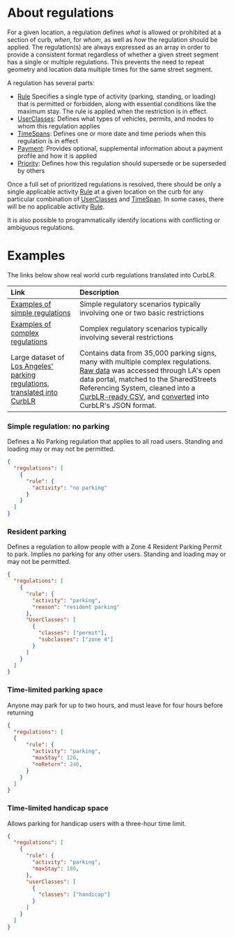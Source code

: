 # About regulations
For a given location, a regulation defines _what_ is allowed or prohibited at a section of curb, _when_, for _whom_, as well as _how_ the regulation should be applied. The regulation(s) are always expressed as an array in order to provide a consistent format regardless of whether a given street segment has a single or multiple regulations. This prevents the need to repeat geometry and location data multiple times for the same street segment.

A regulation has several parts:
* [Rule](Rule.md) Specifies a single type of activity (parking, standing, or loading) that is permitted or forbidden, along with essential conditions like the maximum stay. The rule is applied when the restriction is in effect.
* [UserClasses](UserClasses.md): Defines what types of vehicles, permits, and modes to whom this regulation applies
* [TimeSpans](TimeSpans.md): Defines one or more date and time periods when this regulation is in effect
* [Payment](Payment.md): Provides optional, supplemental information about a payment profile and how it is applied
* [Priority](Priority.md): Defines how this regulation should supersede or be superseded by others

Once a full set of prioritized regulations is resolved, there should be only a single applicable activity [Rule](Rule.md) at a given location on the curb for any particular combination of [UserClasses](UserClasses.md) and [TimeSpan](TimeSpans.md). In some cases, there will be no applicable activity [Rule](Rule.md).

It is also possible to programmatically identify locations with conflicting or ambiguous regulations.


# Examples

The links below show real world curb regulations translated into CurbLR.

| Link | Description |
| :---- | :---- |
| [Examples of simple regulations](examples/simple_examples.md) | Simple regulatory scenarios typically involving one or two basic restrictions  |
| [Examples of complex regulations](examples/complex_examples.md) | Complex regulatory scenarios typically involving several restrictions  |
| Large dataset of [Los Angeles' parking regulations, translated into CurbLR](/conversions/LA_CurbLR.json) | Contains data from 35,000 parking signs, many with multiple complex regulations. [Raw data](https://geohub.lacity.org/datasets/71c26db1ad614faab1047cc8c3686ece_28) was accessed through LA's open data portal, matched to the SharedStreets Referencing System, cleaned into a [CurbLR-ready CSV](/conversions/prepped_data.csv), and [converted](/js) into CurbLR's JSON format.


### Simple regulation: no parking
Defines a No Parking regulation that applies to all road users. Standing and loading may or may not be permitted.
```json
{
  "regulations": [
    {
      "rule": {
        "activity": "no parking"
      }
    }  
  ]
}
```

### Resident parking
Defines a regulation to allow people with a Zone 4 Resident Parking Permit to park. Implies no parking for any other users. Standing and loading may or may not be permitted.
```json
{
  "regulations": [
    {
      "rule": {
        "activity": "parking",
        "reason": "resident parking"
      },
      "UserClasses": [
        {
          "classes": ["permit"],
          "subclasses": ["zone 4"]
        }
      ]
    }
  ]  
}
```

### Time-limited parking space
Anyone may park for up to two hours, and must leave for four hours before returning
```json
{
  "regulations": [
  {
      "rule": {
        "activity": "parking",
        "maxStay": 120,
        "noReturn": 240,
      }
    }
  ]
}
```

### Time-limited handicap space
Allows parking for handicap users with a three-hour time limit.
```json
{
  "regulations": [
    {
      "rule": {
        "activity": "parking",
        "maxStay": 180,
      },
      "userClasses": [
        {
          "classes": ["handicap"]
        }
      ]
    }  
  ]
}
```

